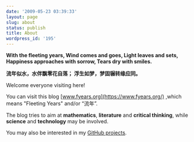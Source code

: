 ```yaml
---
date: '2009-05-23 03:39:33'
layout: page
slug: about
status: publish
title: About
wordpress_id: '195'
---
```


**With the fleeting years,
Wind comes and goes,
Light leaves and sets,
Happiness approaches with sorrow,
Tears dry with smiles.**


**流年似水，水伴飘零花自落；
浮生如梦，梦固辗转缘应同。**

Welcome everyone visiting here!

You can visit this blog [www.fyears.org](https://www.fyears.org/) ,which means "Fleeting Years" and/or “流年”.

The blog tries to aim at **mathematics**, **literature** and **critical thinking**, while **science** and **technology** may be involved.

You may also be interested in my [GitHub projects](https://github.com/fyears).
